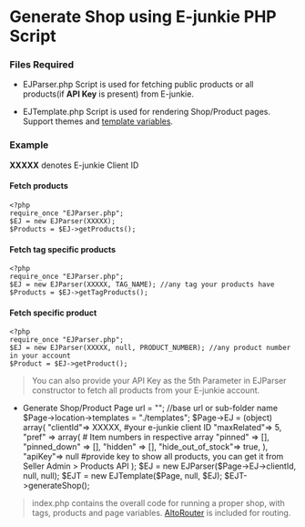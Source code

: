 # Generate Shop using E-junkie PHP Script

### Files Required
- EJParser.php
Script is used for fetching public products or all products(if **API Key** is present) from E-junkie.

- EJTemplate.php
 Script is used for rendering Shop/Product pages. Support themes and [template variables](https://www.e-junkie.com/wiki/e-junkie-template-engine).

### Example

**XXXXX** denotes E-junkie Client ID

#### Fetch products 
	<?php
	require_once "EJParser.php";
	$EJ = new EJParser(XXXXX); 
	$Products = $EJ->getProducts();

#### Fetch tag specific products
	<?php
	require_once "EJParser.php";
	$EJ = new EJParser(XXXXX, TAG_NAME); //any tag your products have
	$Products = $EJ->getTagProducts();

#### Fetch specific product
	<?php
	require_once "EJParser.php";
	$EJ = new EJParser(XXXXX, null, PRODUCT_NUMBER); //any product number in your account
	$Product = $EJ->getProduct();

>You can also provide your API Key as the 5th Parameter in EJParser constructor to fetch all products from your E-junkie account.


- Generate Shop/Product Page
	<?php
	require_once 'EJParser.php';
	require_once 'EJTemplate.php';
	$Page = new stdClass();
	$Page->url = ""; //base url or sub-folder name
	$Page->location->templates = "./templates";
	$Page->EJ = (object) array(
        	"clientId"=> XXXXX, #your e-junkie client ID
        	"maxRelated"=> 5,
        	"pref" => array( # Item numbers in respective array 
                	"pinned" => [],
                	"pinned_down" => [],
                	"hidden" => [],
                	"hide_out_of_stock"=> true,
        	),
        	"apiKey"=> null #provide key to show all products, you can get it from Seller Admin > Products API
	);
	$EJ = new EJParser($Page->EJ->clientId, null, null);
	$EJT = new EJTemplate($Page, null, $EJ);
	$EJT->generateShop();

> index.php contains the overall code for running a proper shop, with tags, products and page variables. [AltoRouter](http://altorouter.com/) is included for routing.


